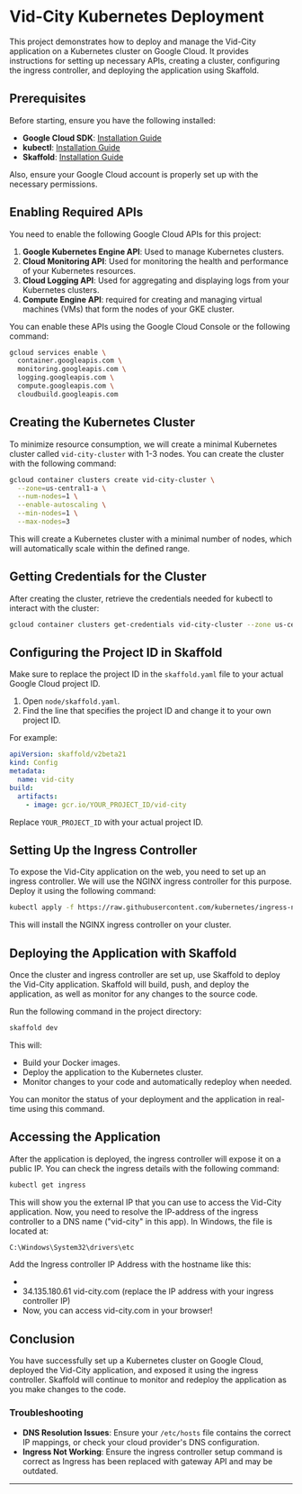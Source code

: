 
# Vid-City Kubernetes Deployment

This project demonstrates how to deploy and manage the Vid-City application on a Kubernetes cluster on Google Cloud. It provides instructions for setting up necessary APIs, creating a cluster, configuring the ingress controller, and deploying the application using Skaffold.

## Prerequisites

Before starting, ensure you have the following installed:

- **Google Cloud SDK**: [Installation Guide](https://cloud.google.com/sdk/docs/install)
- **kubectl**: [Installation Guide](https://kubernetes.io/docs/tasks/tools/install-kubectl/)
- **Skaffold**: [Installation Guide](https://skaffold.dev/docs/install/)

Also, ensure your Google Cloud account is properly set up with the necessary permissions.

## Enabling Required APIs

You need to enable the following Google Cloud APIs for this project:

1. **Google Kubernetes Engine API**: Used to manage Kubernetes clusters.
2. **Cloud Monitoring API**: Used for monitoring the health and performance of your Kubernetes resources.
3. **Cloud Logging API**: Used for aggregating and displaying logs from your Kubernetes clusters.
4. **Compute Engine API**: required for creating and managing virtual machines (VMs) that form the nodes of your GKE cluster.

You can enable these APIs using the Google Cloud Console or the following command:

```bash
gcloud services enable \
  container.googleapis.com \
  monitoring.googleapis.com \
  logging.googleapis.com \
  compute.googleapis.com \
  cloudbuild.googleapis.com
```

## Creating the Kubernetes Cluster

To minimize resource consumption, we will create a minimal Kubernetes cluster called `vid-city-cluster` with 1-3 nodes. You can create the cluster with the following command:

```bash
gcloud container clusters create vid-city-cluster \
  --zone=us-central1-a \
  --num-nodes=1 \
  --enable-autoscaling \
  --min-nodes=1 \
  --max-nodes=3
```

This will create a Kubernetes cluster with a minimal number of nodes, which will automatically scale within the defined range.

## Getting Credentials for the Cluster

After creating the cluster, retrieve the credentials needed for kubectl to interact with the cluster:

```bash
gcloud container clusters get-credentials vid-city-cluster --zone us-central1-a
```

## Configuring the Project ID in Skaffold

Make sure to replace the project ID in the `skaffold.yaml` file to your actual Google Cloud project ID.

1. Open `node/skaffold.yaml`.
2. Find the line that specifies the project ID and change it to your own project ID.

For example:

```yaml
apiVersion: skaffold/v2beta21
kind: Config
metadata:
  name: vid-city
build:
  artifacts:
    - image: gcr.io/YOUR_PROJECT_ID/vid-city
```

Replace `YOUR_PROJECT_ID` with your actual project ID.

## Setting Up the Ingress Controller

To expose the Vid-City application on the web, you need to set up an ingress controller. We will use the NGINX ingress controller for this purpose. Deploy it using the following command:

```bash
kubectl apply -f https://raw.githubusercontent.com/kubernetes/ingress-nginx/controller-v1.8.2/deploy/static/provider/cloud/deploy.yaml
```

This will install the NGINX ingress controller on your cluster.

## Deploying the Application with Skaffold

Once the cluster and ingress controller are set up, use Skaffold to deploy the Vid-City application. Skaffold will build, push, and deploy the application, as well as monitor for any changes to the source code.

Run the following command in the project directory:

```bash
skaffold dev
```

This will:

- Build your Docker images.
- Deploy the application to the Kubernetes cluster.
- Monitor changes to your code and automatically redeploy when needed.

You can monitor the status of your deployment and the application in real-time using this command.

## Accessing the Application

After the application is deployed, the ingress controller will expose it on a public IP. You can check the ingress details with the following command:

```bash
kubectl get ingress
```

This will show you the external IP that you can use to access the Vid-City application.
Now, you need to resolve the IP-address of the ingress controller to a DNS name ("vid-city" in this app).
In Windows, the file is located at:

```bash
C:\Windows\System32\drivers\etc
```
Add the Ingress controller IP Address with the hostname like this: 
- <IP-ADDRESS> <DOMAIN NAME>
- 34.135.180.61 vid-city.com (replace the IP address with your ingress controller IP)
- Now, you can access vid-city.com in your browser!

## Conclusion

You have successfully set up a Kubernetes cluster on Google Cloud, deployed the Vid-City application, and exposed it using the ingress controller. Skaffold will continue to monitor and redeploy the application as you make changes to the code.

### Troubleshooting

- **DNS Resolution Issues**: Ensure your `/etc/hosts` file contains the correct IP mappings, or check your cloud provider's DNS configuration.
- **Ingress Not Working**: Ensure the ingress controller setup command is correct as Ingress has been replaced with gateway API and may be outdated.

---

